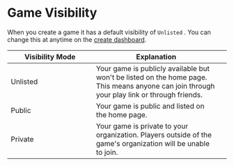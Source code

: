# Game Visibility

When you create a game it has a default visibility of `Unlisted` . You can change this at anytime on the [create dashboard](https://create.airship.gg/dashboard/organization/game/listing/).

<table><thead><tr><th width="180">Visibility Mode</th><th>Explanation</th><th data-hidden></th></tr></thead><tbody><tr><td>Unlisted</td><td>Your game is publicly available but won't be listed on the home page. This means anyone can join through your play link or through friends.</td><td></td></tr><tr><td>Public</td><td>Your game is public and listed on the home page.</td><td></td></tr><tr><td>Private</td><td>Your game is private to your organization. Players outside of the game's organization will be unable to join.</td><td></td></tr></tbody></table>


